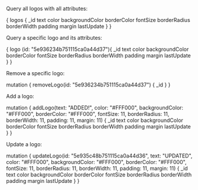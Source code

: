 Query all logos with all attributes:

{
   logos {
     _id
     text
     color
     backgroundColor
     borderColor
     fontSize
     borderRadius
     borderWidth
     padding
     margin
     lastUpdate
   }
}

Query a specific logo and its attributes:

{
  logo (id: "5e936234b751115ca0a44d37"){
    _id
    text
    color
    backgroundColor
    borderColor
    fontSize
    borderRadius
    borderWidth
    padding
    margin
    lastUpdate
  }
}

Remove a specific logo:

mutation {
  removeLogo(id: "5e936234b751115ca0a44d37") {
    _id
  }
}

Add a logo:

mutation {
  addLogo(text: "ADDED!", color: "#FFF000", backgroundColor: "#FFF000", borderColor: "#FFF000", fontSize: 11, borderRadius: 11, borderWidth: 11, padding: 11, margin: 11) {
    _id
    text
    color
    backgroundColor
    borderColor
    fontSize
    borderRadius
    borderWidth
    padding
    margin
    lastUpdate
  }
}

Update a logo:

mutation {
  updateLogo(id: "5e935c48b751115ca0a44d36", text: "UPDATED", color: "#FFF000", backgroundColor: "#FFF000", borderColor: "#FFF000", fontSize: 11, borderRadius: 11, borderWidth: 11, padding: 11, margin: 11) {
    _id
    text
    color
    backgroundColor
    borderColor
    fontSize
    borderRadius
    borderWidth
    padding
    margin
    lastUpdate
  }
}

